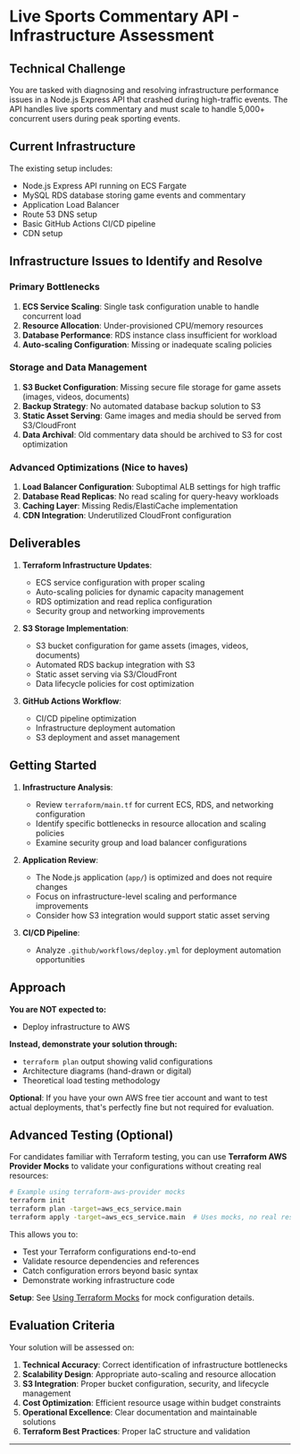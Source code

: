 # Live Sports Commentary API - Infrastructure Assessment

## Technical Challenge

You are tasked with diagnosing and resolving infrastructure performance issues in a Node.js Express API that crashed during high-traffic events. The API handles live sports commentary and must scale to handle 5,000+ concurrent users during peak sporting events.

## Current Infrastructure

The existing setup includes:
- Node.js Express API running on ECS Fargate
- MySQL RDS database storing game events and commentary
- Application Load Balancer
- Route 53 DNS setup
- Basic GitHub Actions CI/CD pipeline
- CDN setup

## Infrastructure Issues to Identify and Resolve

### Primary Bottlenecks
1. **ECS Service Scaling**: Single task configuration unable to handle concurrent load
2. **Resource Allocation**: Under-provisioned CPU/memory resources 
3. **Database Performance**: RDS instance class insufficient for workload
4. **Auto-scaling Configuration**: Missing or inadequate scaling policies

### Storage and Data Management
1. **S3 Bucket Configuration**: Missing secure file storage for game assets (images, videos, documents)
2. **Backup Strategy**: No automated database backup solution to S3
3. **Static Asset Serving**: Game images and media should be served from S3/CloudFront
4. **Data Archival**: Old commentary data should be archived to S3 for cost optimization

### Advanced Optimizations (Nice to haves)
1. **Load Balancer Configuration**: Suboptimal ALB settings for high traffic
2. **Database Read Replicas**: No read scaling for query-heavy workloads
3. **Caching Layer**: Missing Redis/ElastiCache implementation
4. **CDN Integration**: Underutilized CloudFront configuration

## Deliverables

1. **Terraform Infrastructure Updates**:
   - ECS service configuration with proper scaling
   - Auto-scaling policies for dynamic capacity management
   - RDS optimization and read replica configuration
   - Security group and networking improvements

2. **S3 Storage Implementation**:
   - S3 bucket configuration for game assets (images, videos, documents)
   - Automated RDS backup integration with S3
   - Static asset serving via S3/CloudFront
   - Data lifecycle policies for cost optimization

3. **GitHub Actions Workflow**:
   - CI/CD pipeline optimization
   - Infrastructure deployment automation
   - S3 deployment and asset management

## Getting Started

1. **Infrastructure Analysis**: 
   - Review `terraform/main.tf` for current ECS, RDS, and networking configuration
   - Identify specific bottlenecks in resource allocation and scaling policies
   - Examine security group and load balancer configurations

2. **Application Review**: 
   - The Node.js application (`app/`) is optimized and does not require changes
   - Focus on infrastructure-level scaling and performance improvements
   - Consider how S3 integration would support static asset serving

3. **CI/CD Pipeline**: 
   - Analyze `.github/workflows/deploy.yml` for deployment automation opportunities


## Approach

**You are NOT expected to:**
- Deploy infrastructure to AWS

**Instead, demonstrate your solution through:**
- `terraform plan` output showing valid configurations
- Architecture diagrams (hand-drawn or digital)
- Theoretical load testing methodology

**Optional**: If you have your own AWS free tier account and want to test actual deployments, that's perfectly fine but not required for evaluation.

## Advanced Testing (Optional)

For candidates familiar with Terraform testing, you can use **Terraform AWS Provider Mocks** to validate your configurations without creating real resources:

```bash
# Example using terraform-aws-provider mocks
terraform init
terraform plan -target=aws_ecs_service.main
terraform apply -target=aws_ecs_service.main  # Uses mocks, no real resources
```

This allows you to:
- Test your Terraform configurations end-to-end
- Validate resource dependencies and references
- Catch configuration errors beyond basic syntax
- Demonstrate working infrastructure code

**Setup**: See [Using Terraform Mocks](https://developer.hashicorp.com/terraform/language/tests/mocking) for mock configuration details.

## Evaluation Criteria

Your solution will be assessed on:

1. **Technical Accuracy**: Correct identification of infrastructure bottlenecks
2. **Scalability Design**: Appropriate auto-scaling and resource allocation
3. **S3 Integration**: Proper bucket configuration, security, and lifecycle management
4. **Cost Optimization**: Efficient resource usage within budget constraints
5. **Operational Excellence**: Clear documentation and maintainable solutions
6. **Terraform Best Practices**: Proper IaC structure and validation

---